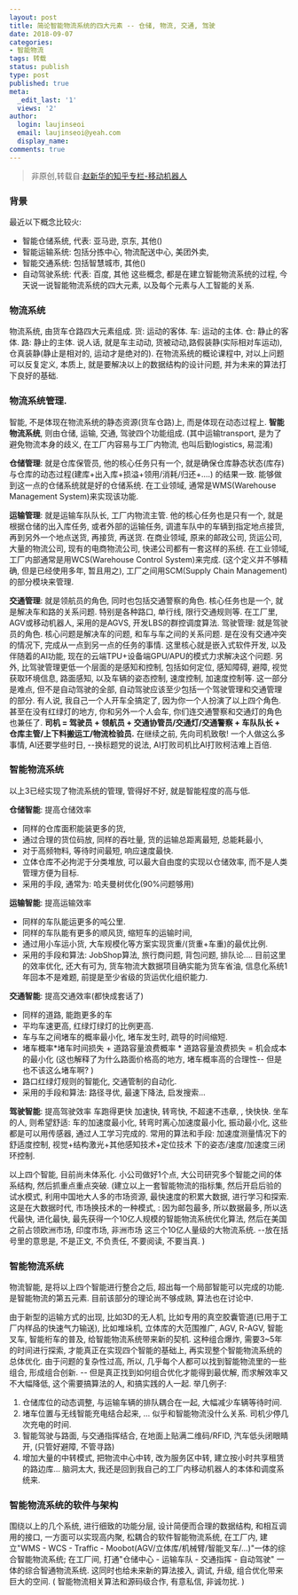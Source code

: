 ```yaml
---
layout: post
title: 简论智能物流系统的四大元素 -- 仓储, 物流, 交通, 驾驶
date: 2018-09-07
categories: 
- 智能物流
tags: 转载
status: publish
type: post
published: true
meta:
  _edit_last: '1'
  views: '2'
author:
  login: laujinseoi
  email: laujinseoi@yeah.com
  display_name: 
comments: true
---
```


> 非原创,转载自:[赵新华的知乎专栏-移动机器人][1]

### 背景
最近以下概念比较火:
 - 智能仓储系统, 代表: 亚马逊, 京东, 其他()
 - 智能运输系统: 包括分拣中心, 物流配送中心, 美团外卖,
 - 智能交通系统: 包括智慧城市, 其他()
 - 自动驾驶系统: 代表: 百度, 其他
这些概念, 都是在建立智能物流系统的过程, 今天说一说智能物流系统的四大元素, 以及每个元素与人工智能的关系.

### 物流系统
物流系统, 由货车仓路四大元素组成.
货: 运动的客体.
车: 运动的主体.
仓: 静止的客体.
路: 静止的主体.
说人话, 就是车主动动, 货被动动,路假装静(实际相对车运动), 仓真装静(静止是相对的, 运动才是绝对的).
在物流系统的概论课程中, 对以上问题可以反复定义, 本质上, 就是要解决以上的数据结构的设计问题, 并为未来的算法打下良好的基础.

### 物流系统管理.
智能, 不是体现在物流系统的静态资源(货车仓路)上, 而是体现在动态过程上.
**智能物流系统**, 则由仓储, 运输, 交通, 驾驶四个功能组成. (其中运输transport, 是为了避免物流本身的歧义, 在工厂内容易与工厂内物流, 也叫后勤logistics, 易混淆)

**仓储管理**: 就是仓库保管员, 他的核心任务只有一个, 就是确保仓库静态状态(库存)与仓库的动态过程(建库+出入库+损溢+领用/消耗/归还+....) 的结果一致. 能够做到这一点的仓储系统就是好的仓储系统. 在工业领域, 通常是WMS(Warehouse Management System)来实现该功能.

**运输管理**: 就是运输车队队长, 工厂内物流主管. 他的核心任务也是只有一个, 就是根据仓储的出入库任务, 或者外部的运输任务, 调遣车队中的车辆到指定地点接货, 再到另外一个地点送货, 再接货, 再送货. 在商业领域, 原来的邮政公司, 货运公司, 大量的物流公司, 现有的电商物流公司, 快递公司都有一套这样的系统. 在工业领域, 工厂内部通常是用WCS(Warehouse Control System)来完成. (这个定义并不够精确, 但是已经使用多年, 暂且用之), 工厂之间用SCM(Supply Chain Management)的部分模块来管理.

**交通管理**: 就是领航员的角色, 同时也包括交通警察的角色. 核心任务也是一个, 就是解决车和路的关系问题. 特别是各种路口, 单行线, 限行交通规则等. 在工厂里, AGV或移动机器人, 采用的是AGVS, 开发LBS的群控调度算法.
驾驶管理: 就是驾驶员的角色. 核心问题是解决车的问题, 和车与车之间的关系问题. 是在没有交通冲突的情况下, 完成从一点到另一点的任务的事情. 这里核心就是嵌入式软件开发, 以及伴随着的AI功能, 现在的云端TPU+设备端GPU/APU的模式力求解决这个问题.
另外, 比驾驶管理更低一个层面的是感知和控制, 包括如何定位, 感知障碍, 避障, 视觉获取环境信息, 路面感知, 以及车辆的姿态控制, 速度控制, 加速度控制等. 这一部分是难点, 但不是自动驾驶的全部, 自动驾驶应该至少包括一个驾驶管理和交通管理的部分.
有人说, 我自己一个人开车全搞定了, 因为你一个人扮演了以上四个角色. 甚至在没有红绿灯的地方, 你和另外一个人会车, 你们连交通警察和交通灯的角色也兼任了.
**司机 = 驾驶员 + 领航员 + 交通协管员/交通灯/交通警察 + 车队队长 + 仓库主管/上下料搬运工/物流检验员.**
在继续之前, 先向司机致敬!
一个人做这么多事情, AI还要学些时日,
--换标题党的说法, AI打败司机比AI打败柯洁难上百倍.

### 智能物流系统
以上3已经实现了物流系统的管理, 管得好不好, 就是智能程度的高与低.

**仓储智能**: 提高仓储效率
- 同样的仓库面积能装更多的货,
- 通过合理的货位码放, 同样的吞吐量, 货的运输总距离最短, 总能耗最小,
- 对于高频物料, 等待时间最短, 响应速度最快.
- 立体仓库不必拘泥于分类堆放, 可以最大自由度的实现以仓储效率, 而不是人类管理方便为目标.
- 采用的手段, 通常为: 哈夫曼树优化(90%问题够用)

**运输智能**: 提高运输效率
- 同样的车队能运更多的吨公里.
- 同样的车队能有更多的顺风货, 缩短车的运输时间,
- 通过用小车运小货, 大车规模化等方案实现货重/(货重+车重)的最优比例.
- 采用的手段和算法: JobShop算法, 旅行商问题, 背包问题, 排队论....
目前这里的效率优化, 还大有可为, 货车物流大数据项目确实能为货车省油, 信息化系统1年回本不是难题, 前提是至少省级的货运优化组织能力.

**交通智能**: 提高交通效率(都快成套话了)
- 同样的道路, 能跑更多的车
- 平均车速更高, 红绿灯绿灯的比例更高.
- 车与车之间堵车的概率最小化, 堵车发生时, 疏导的时间缩短.
- 堵车概率*堵车时间损失 + 道路容量浪费概率 * 道路容量浪费损失 = 机会成本 的最小化 (这也解释了为什么路面价格高的地方, 堵车概率高的合理性-- 但是也不该这么堵车啊? )
- 路口红绿灯规则的智能化, 交通管制的自动化.
- 采用的手段和算法: 路径寻优, 最速下降法, 启发搜索...

**驾驶智能**: 提高驾驶效率
车跑得更快
加速快, 转弯快, 不超速不违章, , 快快快.
坐车的人, 则希望舒适: 车的加速度最小化, 转弯时离心加速度最小化, 振动最小化, 这些都是可以用传感器, 通过人工学习完成的.
常用的算法和手段: 加速度测量情况下的舒适度控制, 视觉+结构激光+其他感知技术+定位技术 下的姿态/速度/加速度三闭环控制.

以上四个智能, 目前尚未体系化. 小公司做好1个点, 大公司研究多个智能之间的体系结构, 然后抓重点重点突破.
(建立以上一套智能物流的指标集, 然后开启后验的试水模式, 利用中国地大人多的市场资源, 最快速度的积累大数据, 进行学习和探索. 这是在大数据时代, 市场换技术的一种模式, : 因为邮包最多, 所以数据最多, 所以迭代最快, 进化最快, 最先获得一个10亿人规模的智能物流系统优化算法, 然后在美国之前占领欧洲市场, 印度市场, 非洲市场 这三个10亿人量级的大物流系统. --放在括号里的意思是, 不是正文, 不负责任, 不要阅读, 不要当真. )

### 智能物流系统
物流智能, 是将以上四个智能进行整合之后, 超出每一个局部智能可以完成的功能. 是智能物流的第五元素.
目前该部分的理论尚不够成熟, 算法也在讨论中.

由于新型的运输方式的出现, 比如3D的无人机, 比如专用的真空胶囊管道(已用于工厂内样品的快速气力输送), 比如堆垛机, 立体库的大范围推广, AGV, R-AGV, 智能叉车, 智能桁车的普及, 给智能物流系统带来新的契机.
这种组合爆炸, 需要3~5年的时间进行探索, 才能真正在实现四个智能的基础上, 再实现整个智能物流系统的总体优化. 由于问题的复杂性过高, 所以, 几乎每个人都可以找到智能物流里的一些组合, 形成组合创新. -- 但是真正找到如何组合优化才能得到最优解, 而求解效率又不大幅降低, 这个需要搞算法的人, 和搞实践的人一起.
举几例子:
1) 仓储库位的动态调整, 与运输车辆的排队耦合在一起, 大幅减少车辆等待时间.
2) 堵车位置与无线智能充电结合起来, ... 似乎和智能物流没什么关系. 司机少停几次充电的时间.
3) 智能驾驶与路面, 与交通指挥结合, 在地面上贴满二维码/RFID, 汽车低头闭眼睛开, (只管好避障, 不管寻路)
4) 增加大量的中转模式, 把物流中心中转, 改为服务区中转, 建立按小时共享租赁的路边库...
脑洞太大, 我还是回到我自己的工厂内移动机器人的本体和调度系统来.

### 智能物流系统的软件与架构
围绕以上的几个系统, 进行细致的功能分层, 设计简便而合理的数据结构, 和相互调用的接口, 一方面可以实现高内聚, 松耦合的软件智能物流系统,
在工厂内, 建立"WMS - WCS - Traffic - Moobot(AGV/立体库/机械臂/智能叉车/...)"一体的综合智能物流系统;
在工厂间, 打通"仓储中心 - 运输车队 - 交通指挥 - 自动驾驶" 一体的综合智通物流系统.
这同时也给未来新的算法接入, 调试, 升级, 组合优化带来巨大的空间.
( 智能物流相关算法和源码级合作, 有意私信, 非诚勿扰. )

[1]:https://zhuanlan.zhihu.com/moobot

